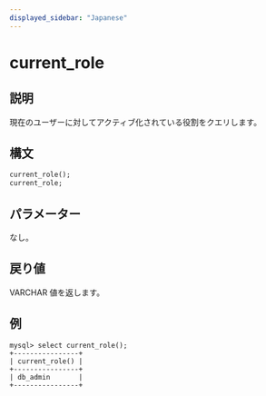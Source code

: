 ```yaml
---
displayed_sidebar: "Japanese"
---
```


# current_role

## 説明

現在のユーザーに対してアクティブ化されている役割をクエリします。

## 構文

```Haskell
current_role();
current_role;
```

## パラメーター

なし。

## 戻り値

VARCHAR 値を返します。

## 例

```Plain
mysql> select current_role();
+----------------+
| current_role() |
+----------------+
| db_admin       |
+----------------+
```
